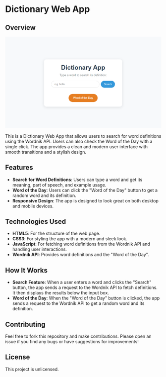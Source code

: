 # Dictionary Web App

## Overview

![App Screenshot](assets/screen.PNG)

This is a Dictionary Web App that allows users to search for word definitions using the Wordnik API. Users can also check the Word of the Day with a single click. The app provides a clean and modern user interface with smooth transitions and a stylish design.

## Features

- **Search for Word Definitions**: Users can type a word and get its meaning, part of speech, and example usage.
- **Word of the Day**: Users can click the "Word of the Day" button to get a random word and its definition.
- **Responsive Design**: The app is designed to look great on both desktop and mobile devices.

## Technologies Used

- **HTML5**: For the structure of the web page.
- **CSS3**: For styling the app with a modern and sleek look.
- **JavaScript**: For fetching word definitions from the Wordnik API and handling user interactions.
- **Wordnik API**: Provides word definitions and the "Word of the Day".

## How It Works

- **Search Feature**: When a user enters a word and clicks the "Search" button, the app sends a request to the Wordnik API to fetch definitions. It then displays the results below the input box.
- **Word of the Day**: When the "Word of the Day" button is clicked, the app sends a request to the Wordnik API to get a random word and its definition.

## Contributing

Feel free to fork this repository and make contributions. Please open an issue if you find any bugs or have suggestions for improvements!

## License

This project is unlicensed.
